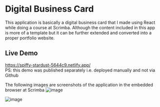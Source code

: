 # Digital Business Card

This application is basically a digital business card that I made using React while doing a course at Scrimba. Although the content included in this app is more of a template but it can be further extended and converted into a proper portfolio website.

## Live Demo <br />
https://spiffy-stardust-5644c9.netlify.app/ <br />
PS: this demo was published separately i.e. deployed manually and not via Github


The following images are screenshots of the application in the embedded browser at Scrimba
![image](https://user-images.githubusercontent.com/87268902/204100697-aeed10ab-8769-4eff-84eb-01cd32af54b0.png)

![image](https://user-images.githubusercontent.com/87268902/204100789-11b66a75-0a82-4758-9c3a-a8b86464fa36.png)

